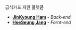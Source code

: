 급식카드 지원 플렛폼

* **[JinKyoung Ham](https://github.com/HamJinKyoung)** - *Back-end*
* **[HeeSeung Jang](https://github.com/jangheeseung)** - *Fornt-end*
